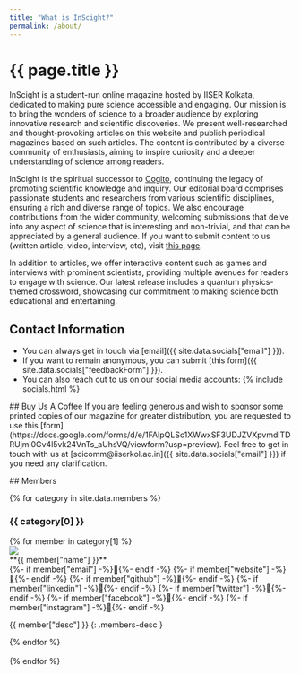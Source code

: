 ```yaml
---
title: "What is InScight?"
permalink: /about/
---
```


# {{ page.title }}

InScight is a student-run online magazine hosted by IISER Kolkata, dedicated to making pure science accessible and engaging. Our mission is to bring the wonders of science to a broader audience by exploring innovative research and scientific discoveries. We present well-researched and thought-provoking articles on this website and publish periodical magazines based on such articles. The content is contributed by a diverse community of enthusiasts, aiming to inspire curiosity and a deeper understanding of science among readers. 

InScight is the spiritual successor to [Cogito](/cogitoOld/pages/vision.html), continuing the legacy of promoting scientific knowledge and inquiry. Our editorial board comprises passionate students and researchers from various scientific disciplines, ensuring a rich and diverse range of topics. We also encourage contributions from the wider community, welcoming submissions that delve into any aspect of science that is interesting and non-trivial, and that can be appreciated by a general audience. If you want to submit content to us (written article, video, interview, etc), visit [this page](/submit).

In addition to articles, we offer interactive content such as games and interviews with prominent scientists, providing multiple avenues for readers to engage with science. Our latest release includes a quantum physics-themed crossword, showcasing our commitment to making science both educational and entertaining. 

## Contact Information
- You can always get in touch via [email]({{ site.data.socials["email"] }}).
- If you want to remain anonymous, you can submit [this form]({{ site.data.socials["feedbackForm"] }}).
- You can also reach out to us on our social media accounts: {% include socials.html %}

<p></p>
## Buy Us A Coffee
If you are feeling generous and wish to sponsor some printed copies of our magazine for greater distribution, you are requested to use this [form](https://docs.google.com/forms/d/e/1FAIpQLSc1XWwxSF3UDJZVXpvmdlTDRUjmi0Gv4l5vk24VnTs_aUhsVQ/viewform?usp=preview). Feel free to get in touch with us at [scicomm@iiserkol.ac.in]({{ site.data.socials["email"] }}) if you need any clarification.

<p></p>
## Members

{% for category in site.data.members %}
### {{ category[0] }}
<div class="team-group">
{% for member in category[1] %}
<div class="member-info">
<img class="member-image" src="/assets/images/members/{{member["image"]}}"/>
<div class="member-details" markdown=1>
**{{ member["name"] }}**
<br>
{%- if member["email"] -%}<span class="social-links email-id nf nf-md-email" href="mailto:{{ member["email"] }}">󰇮</span>{%- endif -%}
{%- if member["website"] -%}<a class="social-links nf nf-md-web" href="{{ member["website"] }}">󰖟</a>{%- endif -%}
{%- if member["github"] -%}<a class="social-links nf nf-fa-github" href="{{ member["github"] }}"></a>{%- endif -%}
{%- if member["linkedin"] -%}<a class="social-links nf nf-fa-linkedin_square" href="{{ member["linkedin"] }}"></a>{%- endif -%}
{%- if member["twitter"] -%}<a class="social-links nf nf-fa-twitter_square" href="{{ member["twitter"] }}"></a>{%- endif -%}
{%- if member["facebook"] -%}<a class="social-links nf nf-md-facebook" href="{{ member["facebook"] }}"></a>{%- endif -%}
{%- if member["instagram"] -%}<a class="social-links nf nf-fa-instagram" href="{{ member["instagram"] }}"></a>{%- endif -%}
<br>

{{ member["desc"] }}
{: .members-desc }

</div>
</div>
{% endfor %}
</div>
<br>
{% endfor %}

<script src="/assets/js/copyEmail.js"></script>
